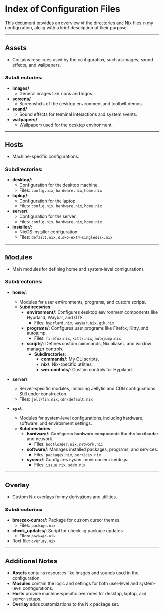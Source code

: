 # Index of Configuration Files

This document provides an overview of the directories and Nix files in my configuration, along with a brief description of their purpose.

---

## Assets
- Contains resources used by the configuration, such as images, sound effects, and wallpapers.

### Subdirectories:
- **images/**
  - General images like icons and logos.
- **screens/**
  - Screenshots of the desktop environment and toolbelt demos.
- **sound/**
  - Sound effects for terminal interactions and system events.
- **wallpapers/**
  - Wallpapers used for the desktop environment.

---

## Hosts
- Machine-specific configurations.

### Subdirectories:
- **desktop/**:
  - Configuration for the desktop machine.
  - Files: `config.nix`, `hardware.nix`, `home.nix`
- **laptop/**:
  - Configuration for the laptop.
  - Files: `config.nix`, `hardware.nix`, `home.nix`
- **server/**:
  - Configuration for the server.
  - Files: `config.nix`, `hardware.nix`, `home.nix`
- **installer/**:
  - NixOS installer configuration.
  - Files: `default.nix`, `disko-ext4-singledisk.nix`

---

## Modules
- Main modules for defining home and system-level configurations.

### Subdirectories:
- **home/**:
  - Modules for user environments, programs, and custom scripts.
  - **Subdirectories**:
    - **environment/**: Configures desktop environment components like Hyprland, Waybar, and GTK.
      - Files: `hyprland.nix`, `waybar.nix`, `gtk.nix`
    - **programs/**: Configures user programs like Firefox, Kitty, and autojump.
      - Files: `firefox.nix`, `kitty.nix`, `autojump.nix`
    - **scripts/**: Defines custom commands, Nix aliases, and window manager controls.
      - **Subdirectories**:
        - **commands/**: My CLI scripts.
        - **nix/**: Nix-specific utilities.
        - **wm-controls/**: Custom controls for Hyprland.

- **server/**:
  - Server-specific modules, including Jellyfin and CDN configurations. Still under construction.
  - Files: `jellyfin.nix`, `cdn/default.nix`

- **sys/**:
  - Modules for system-level configurations, including hardware, software, and environment settings.
  - **Subdirectories**:
    - **hardware/**: Configures hardware components like the bootloader and network.
      - Files: `bootloader.nix`, `network.nix`
    - **software/**: Manages installed packages, programs, and services.
      - Files: `packages.nix`, `services.nix`
    - **sysenv/**: Configures system environment settings.
      - Files: `issue.nix`, `sddm.nix`

---

## Overlay
- Custom Nix overlays for my derivations and utilities.

### Subdirectories:
- **breezex-cursor/**: Package for custom cursor themes.
  - Files: `package.nix`
- **check_updates/**: Script for checking package updates.
  - Files: `package.nix`
- Root file: `overlay.nix`

---

## Additional Notes
- **Assets** contains resources like images and sounds used in the configuration.
- **Modules** contain the logic and settings for both user-level and system-level configurations.
- **Hosts** provide machine-specific overrides for desktop, laptop, and server setups.
- **Overlay** adds customizations to the Nix package set.
